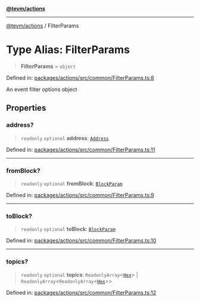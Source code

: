 [**@tevm/actions**](../README.md)

***

[@tevm/actions](../globals.md) / FilterParams

# Type Alias: FilterParams

> **FilterParams** = `object`

Defined in: [packages/actions/src/common/FilterParams.ts:8](https://github.com/evmts/tevm-monorepo/blob/main/packages/actions/src/common/FilterParams.ts#L8)

An event filter options object

## Properties

### address?

> `readonly` `optional` **address**: [`Address`](Address.md)

Defined in: [packages/actions/src/common/FilterParams.ts:11](https://github.com/evmts/tevm-monorepo/blob/main/packages/actions/src/common/FilterParams.ts#L11)

***

### fromBlock?

> `readonly` `optional` **fromBlock**: [`BlockParam`](BlockParam.md)

Defined in: [packages/actions/src/common/FilterParams.ts:9](https://github.com/evmts/tevm-monorepo/blob/main/packages/actions/src/common/FilterParams.ts#L9)

***

### toBlock?

> `readonly` `optional` **toBlock**: [`BlockParam`](BlockParam.md)

Defined in: [packages/actions/src/common/FilterParams.ts:10](https://github.com/evmts/tevm-monorepo/blob/main/packages/actions/src/common/FilterParams.ts#L10)

***

### topics?

> `readonly` `optional` **topics**: `ReadonlyArray`\<[`Hex`](Hex.md)\> \| `ReadonlyArray`\<`ReadonlyArray`\<[`Hex`](Hex.md)\>\>

Defined in: [packages/actions/src/common/FilterParams.ts:12](https://github.com/evmts/tevm-monorepo/blob/main/packages/actions/src/common/FilterParams.ts#L12)
